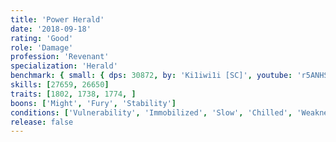 ```yaml
---
title: 'Power Herald'
date: '2018-09-18'
rating: 'Good'
role: 'Damage'
profession: 'Revenant'
specialization: 'Herald'
benchmark: { small: { dps: 30872, by: 'Ki1iwi1i [SC]', youtube: 'r5ANHS6N8qU' } }
skills: [27659, 26650]
traits: [1802, 1738, 1774, ]
boons: ['Might', 'Fury', 'Stability']
conditions: ['Vulnerability', 'Immobilized', 'Slow', 'Chilled', 'Weakness']
release: false
---
```

